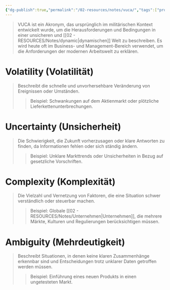 ```yaml
---
{"dg-publish":true,"permalink":"/02-resources/notes/vuca/","tags":["projektmanagement"],"noteIcon":"","updated":"2025-07-12T13:31:41.321+02:00"}
---
```


>VUCA ist ein Akronym, das ursprünglich im militärischen Kontext entwickelt wurde, um die Herausforderungen und Bedingungen in einer unsicheren und [[02 - RESOURCES/Notes/dynamic\|dynamischen]] Welt zu beschreiben. 
>Es wird heute oft im Business- und Management-Bereich verwendet, um die Anforderungen der modernen Arbeitswelt zu erklären.
# Volatility (Volatilität)
>Beschreibt die schnelle und unvorhersehbare Veränderung von Ereignissen oder Umständen.
>>Beispiel: Schwankungen auf dem Aktienmarkt oder plötzliche Lieferkettenunterbrechungen.
# Uncertainty (Unsicherheit)
>Die Schwierigkeit, die Zukunft vorherzusagen oder klare Antworten zu finden, da Informationen fehlen oder sich ständig ändern.  
>>Beispiel: Unklare Markttrends oder Unsicherheiten in Bezug auf gesetzliche Vorschriften.

# Complexity (Komplexität)
>Die Vielzahl und Vernetzung von Faktoren, die eine Situation schwer verständlich oder steuerbar machen.  
>>Beispiel: Globale [[02 - RESOURCES/Notes/Unternehmen\|Unternehmen]], die mehrere Märkte, Kulturen und Regulierungen berücksichtigen müssen.

# Ambiguity (Mehrdeutigkeit)
>Beschreibt Situationen, in denen keine klaren Zusammenhänge erkennbar sind und Entscheidungen trotz unklarer Daten getroffen werden müssen.  
>>Beispiel: Einführung eines neuen Produkts in einen ungetesteten Markt.